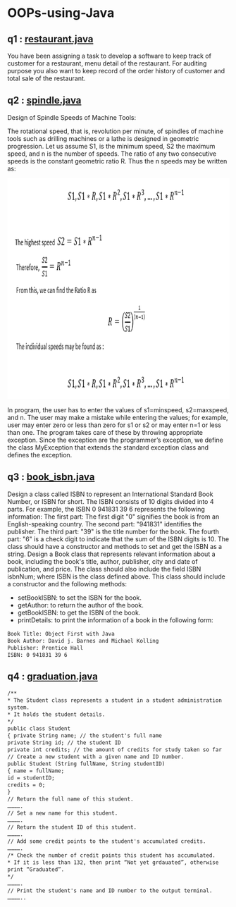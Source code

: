 # OOPs-using-Java

## q1 : [restaurant.java](https://github.com/subhankar01/OOPs-using-Java/blob/main/restaurant.java)
You have been assigning a task to develop a software to keep track of customer for a restaurant, menu detail of the restaurant. For auditing purpose you also want to keep record of the order history of customer and total sale of the restaurant.

## q2 : [spindle.java](https://github.com/subhankar01/OOPs-using-Java/blob/main/spindle.java)

Design of Spindle Speeds of Machine Tools:

The rotational speed, that is, revolution per minute, of spindles of machine tools such as drilling machines or a lathe is designed in geometric progression. Let us assume S1, is the minimum speed, S2 the maximum speed, and n is the number of speeds. The ratio of any two consecutive speeds is the constant geometric ratio R. Thus the n speeds may be written as:

<img src="https://github.com/subhankar01/OOPs-using-Java/blob/main/repo%20images/q2.PNG" width=1000, height=500>

In program, the user has to enter the values of s1=minspeed, s2=maxspeed, and n. The user may make a mistake while entering the values; for example, user may enter zero or less than zero for s1 or s2 or may enter n=1 or less than one. The program takes care of these by throwing appropriate exception. Since the exception are the programmer’s exception, we define the class MyException that extends the standard exception class and defines the exception.

## q3 : [book_isbn.java](https://github.com/subhankar01/OOPs-using-Java/blob/main/book_isbn.java)

Design a class called ISBN to represent an International Standard Book Number, or ISBN for short.
The ISBN consists of 10 digits divided into 4 parts. For example, the ISBN 0 941831 39 6 represents the
following information:
The first part: The first digit "0" signifies the book is from an English-speaking country.
The second part: "941831" identifies the publisher.
The third part: "39" is the title number for the book.
The fourth part: "6" is a check digit to indicate that the sum of the ISBN digits is 10.
The class should have a constructor and methods to set and get the ISBN as a string.
Design a Book class that represents relevant information about a book, including the book's title, author,
publisher, city and date of publication, and price. The class should also include the field ISBN isbnNum;
where ISBN is the class defined above.
This class should include a constructor and the following methods:
- setBookISBN: to set the ISBN for the book.
- getAuthor: to return the author of the book.
- getBookISBN: to get the ISBN of the book.
- printDetails: to print the information of a book in the following form:
```
Book Title: Object First with Java
Book Author: David j. Barnes and Michael Kolling
Publisher: Prentice Hall
ISBN: 0 941831 39 6
```
## q4 : [graduation.java](https://github.com/subhankar01/OOPs-using-Java/blob/main/graduation.java)

```
/**
* The Student class represents a student in a student administration system.
* It holds the student details.
*/
public class Student
{ private String name; // the student's full name
private String id; // the student ID
private int credits; // the amount of credits for study taken so far
// Create a new student with a given name and ID number.
public Student (String fullName, String studentID)
{ name = fullName;
id = studentID;
credits = 0;
}
// Return the full name of this student.
………….
// Set a new name for this student.
………….
// Return the student ID of this student.
………….
// Add some credit points to the student's accumulated credits.
………….
/* Check the number of credit points this student has accumulated.
* If it is less than 132, then print “Not yet grdauated”, otherwise print “Graduated”.
*/
………….
// Print the student's name and ID number to the output terminal.
…………..

```
